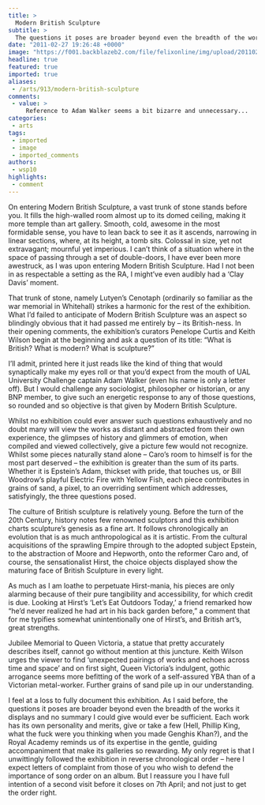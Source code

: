 ```yaml
---
title: >
  Modern British Sculpture
subtitle: >
  The questions it poses are broader beyond even the breadth of the works it displays
date: "2011-02-27 19:26:48 +0000"
image: "https://f001.backblazeb2.com/file/felixonline/img/upload/201102271925-ks607-fishinca.jpg"
headline: true
featured: true
imported: true
aliases:
 - /arts/913/modern-british-sculpture
comments:
 - value: >
     Reference to Adam Walker seems a bit bizarre and unnecessary...
categories:
 - arts
tags:
 - imported
 - image
 - imported_comments
authors:
 - wsp10
highlights:
 - comment
---
```


On entering Modern British Sculpture, a vast trunk of stone stands before you. It fills the high-walled room almost up to its domed ceiling, making it more temple than art gallery. Smooth, cold, awesome in the most formidable sense, you have to lean back to see it as it ascends, narrowing in linear sections, where, at its height, a tomb sits. Colossal in size, yet not extravagant; mournful yet imperious. I can’t think of a situation where in the space of passing through a set of double-doors, I have ever been more awestruck, as I was upon entering Modern British Sculpture. Had I not been in as respectable a setting as the RA, I might’ve even audibly had a ‘Clay Davis’ moment.

That trunk of stone, namely Lutyen’s Cenotaph (ordinarily so familiar as the war memorial in Whitehall) strikes a harmonic for the rest of the exhibition. What I’d failed to anticipate of Modern British Sculpture was an aspect so blindingly obvious that it had passed me entirely by – its British-ness. In their opening comments, the exhibition’s curators Penelope Curtis and Keith Wilson begin at the beginning and ask a question of its title: “What is British? What is modern? What is sculpture?”

I’ll admit, printed here it just reads like the kind of thing that would synaptically make my eyes roll or that you’d expect from the mouth of UAL University Challenge captain Adam Walker (even his name is only a letter off). But I would challenge any sociologist, philosopher or historian, or any BNP member, to give such an energetic response to any of those questions, so rounded and so objective is that given by Modern British Sculpture.

Whilst no exhibition could ever answer such questions exhaustively and no doubt many will view the works as distant and abstracted from their own experience, the glimpses of history and glimmers of emotion, when compiled and viewed collectively, give a picture few would not recognize. Whilst some pieces naturally stand alone – Caro’s room to himself is for the most part deserved – the exhibition is greater than the sum of its parts. Whether it is Epstein’s Adam, thickset with pride, that touches us, or Bill Woodrow’s playful Electric Fire with Yellow Fish, each piece contributes in grains of sand, a pixel, to an overriding sentiment which addresses, satisfyingly, the three questions posed.

The culture of British sculpture is relatively young. Before the turn of the 20th Century, history notes few renowned sculptors and this exhibition charts sculpture’s genesis as a fine art. It follows chronologically an evolution that is as much anthropological as it is artistic. From the cultural acquisitions of the sprawling Empire through to the adopted subject Epstein, to the abstraction of Moore and Hepworth, onto the reformer Caro and, of course, the sensationalist Hirst, the choice objects displayed show the maturing face of British Sculpture in every light.

As much as I am loathe to perpetuate Hirst-mania, his pieces are only alarming because of their pure tangibility and accessibility, for which credit is due. Looking at Hirst’s ‘Let’s Eat Outdoors Today,’ a friend remarked how “he’d never realized he had art in his back garden before,” a comment that for me typifies somewhat unintentionally one of Hirst’s, and British art’s, great strengths.

Jubilee Memorial to Queen Victoria, a statue that pretty accurately describes itself, cannot go without mention at this juncture. Keith Wilson urges the viewer to find ‘unexpected pairings of works and echoes across time and space’ and on first sight, Queen Victoria’s indulgent, gothic arrogance seems more befitting of the work of a self-assured YBA than of a Victorian metal-worker. Further grains of sand pile up in our understanding.

I feel at a loss to fully document this exhibition. As I said before, the questions it poses are broader beyond even the breadth of the works it displays and no summary I could give would ever be sufficient. Each work has its own personality and merits, give or take a few (Hell, Phillip King, what the fuck were you thinking when you made Genghis Khan?), and the Royal Academy reminds us of its expertise in the gentle, guiding accompaniment that make its galleries so rewarding. My only regret is that I unwittingly followed the exhibition in reverse chronological order – here I expect letters of complaint from those of you who wish to defend the importance of song order on an album. But I reassure you I have full intention of a second visit before it closes on 7th April; and not just to get the order right.
